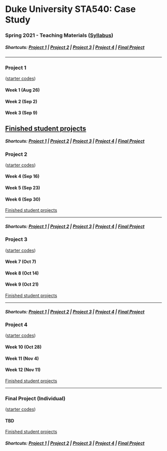 # Duke University STA540: Case Study
### Spring 2021 - Teaching Materials ([Syllabus](/CourseInfo/Syllabus.md))

##### Shortcuts: [Project 1](#project-1) | [Project 2](#project-2) | [Project 3](#project-3) | [Project 4](#project-4) | [Final Project](#final-project-individual)
----
### Project 1

([starter codes]())

#### Week 1 (Aug 26)



#### Week 2 (Sep 2)



#### Week 3 (Sep 9)


[Finished student projects]()
----
##### Shortcuts: [Project 1](#project-1) | [Project 2](#project-2) | [Project 3](#project-3) | [Project 4](#project-4) | [Final Project](#final-project-individual)

### Project 2

([starter codes]())

#### Week 4 (Sep 16)



#### Week 5 (Sep 23)



#### Week 6 (Sep 30)


[Finished student projects]()

----
##### Shortcuts: [Project 1](#project-1) | [Project 2](#project-2) | [Project 3](#project-3) | [Project 4](#project-4) | [Final Project](#final-project-individual)

### Project 3

([starter codes]())

#### Week 7 (Oct 7)



#### Week 8 (Oct 14)



#### Week 9 (Oct 21)


[Finished student projects]()

----
##### Shortcuts: [Project 1](#project-1) | [Project 2](#project-2) | [Project 3](#project-3) | [Project 4](#project-4) | [Final Project](#final-project-individual)

### Project 4

([starter codes]())

#### Week 10 (Oct 28)



#### Week 11 (Nov 4)



#### Week 12 (Nov 11)


[Finished student projects]()

----
### Final Project (Individual)

([starter codes]())

#### TBD

[Finished student projects]()

##### Shortcuts: [Project 1](#project-1) | [Project 2](#project-2) | [Project 3](#project-3) | [Project 4](#project-4) | [Final Project](#final-project-individual)
